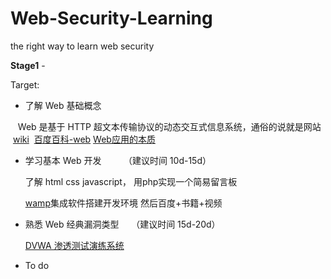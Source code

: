 # Web-Security-Learning
the right way to learn web security

**Stage1** -

Target:

- 了解 Web 基础概念

    Web 是基于 HTTP 超文本传输协议的动态交互式信息系统，通俗的说就是网站  [wiki](https://en.wikipedia.org/wiki/World_Wide_Web)  [百度百科-web](https://baike.baidu.com/item/web/150564?fr=aladdin) [Web应用的本质](http://www.voidcn.com/article/p-gbarbuxe-ga.html)

- 学习基本 Web 开发         （建议时间 10d-15d）

    了解 html css javascript， 用php实现一个简易留言板
    
    [wamp](http://www.jianshu.com/p/5f0e01b1ebce)集成软件搭建开发环境 然后百度+书籍+视频

- 熟悉 Web 经典漏洞类型      （建议时间 15d-20d）

    [DVWA 渗透测试演练系统](http://www.freebuf.com/articles/web/123779.html)

- To do
